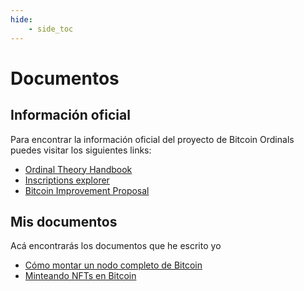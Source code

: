 ```yaml
---
hide:
    - side_toc
---
```


# Documentos

## Información oficial

Para encontrar la información oficial del proyecto de Bitcoin Ordinals puedes visitar los siguientes links:

* [Ordinal Theory Handbook](https://docs.ordinals.com/)
* [Inscriptions explorer](https://ordinals.com/inscriptions)
* [Bitcoin Improvement Proposal](https://github.com/casey/ord/blob/master/bip.mediawiki)

## Mis documentos

Acá encontrarás los documentos que he escrito yo

* [Cómo montar un nodo completo de Bitcoin](docs/fullnode.md)
* [Minteando NFTs en Bitcoin](docs/mint.md)